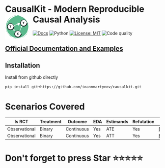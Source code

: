 # CausalKit - Modern Reproducible Causal Analysis <a href="https://ioannmartynov.github.io/CausalKit/"><img src="https://raw.githubusercontent.com/IoannMartynov/CausalKit/main/docs/_static/logo_big.svg" alt="CausalKit logo" width="80" style="float: left; margin-right: 10px;" /></a>
[![Docs](https://github.com/IoannMartynov/CausalKit/actions/workflows/deploy-docs.yml/badge.svg?branch=main)](https://github.com/IoannMartynov/CausalKit/actions/workflows/deploy-docs.yml)
![Python](https://img.shields.io/badge/python-3.10%20|%203.11%20|%203.12-blue)
[![License: MIT](https://img.shields.io/badge/License-MIT-yellow.svg)](LICENSE)
![Code quality](https://img.shields.io/badge/code%20quality-A-brightgreen)

## [Official Documentation and Examples](https://ioannmartynov.github.io/CausalKit/index.html)

## Installation

Install from github directly

```bash
pip install git+https://github.com/ioannmartynov/causalkit.git
```




# Scenarios Covered
| Is RCT        | Treatment | Outcome    | EDA | Estimands | Refutation | Docs                                                                       |
|---------------|-----------|------------|-----|-----------|------------|----------------------------------------------------------------------------|
| Observational | Binary    | Continuous | Yes | ATE       | Yes        | [Example](https://ioannmartynov.github.io/CausalKit/examples/dml_ate.html) |
| Observational | Binary    | Continuous | Yes | ATT       | Yes        | [Example](https://ioannmartynov.github.io/CausalKit/examples/dml_att.html) |

# Don't forget to press Star ⭐️⭐️⭐️⭐️⭐️


